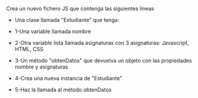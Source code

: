 Crea un nuevo fichero JS que contenga las siguientes líneas

- Una clase llamada "Estudiante" que tenga:

- 1-Una variable llamada nombre
- 2-Otra variable lista llamada asignaturas con 3 asignaturas: Javascript, HTML, CSS
- 3-Un método "obtenDatos" que devuelva un objeto con las propiedades nombre y asignaturas
- 4-Crea una nueva instancia de "Estudiante"
- 5-Haz la llamada al método obtenDatos